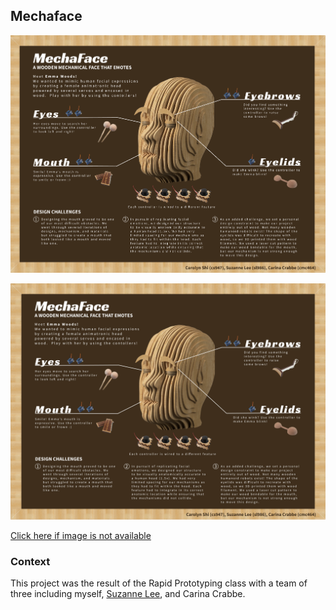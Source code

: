 ## Mechaface


![EmmaWoods](https://github.com/cs947/cs947.github.io/blob/master/assets/img/mechaface.png)

![Mechaface poster](https://github.com/cs947/cs947.github.io/blob/master/assets/img/mechaface.jpg)

[Click here if image is not available](https://github.com/cs947/cs947.github.io/blob/master/assets/img/mechaface.png)

### Context

This project was the result of the Rapid Prototyping class with a team of three including myself, [Suzanne Lee](http://suzanneleeux.com/), and Carina Crabbe.
